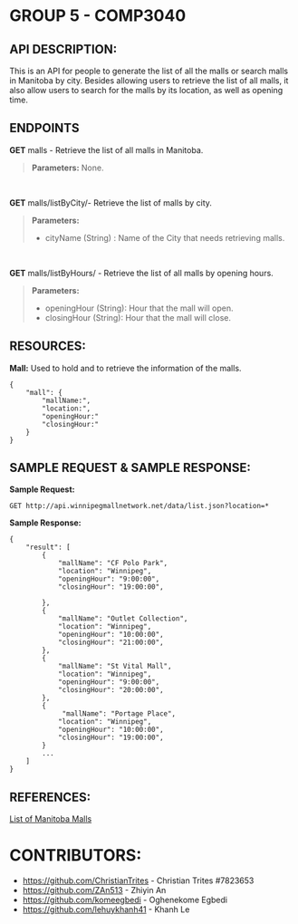 # GROUP 5 - COMP3040

## API DESCRIPTION: 

This is an API for people to generate the list of all the malls or search malls in Manitoba by city. Besides allowing users to retrieve the list of all malls, it also allow users to search for the malls by its location, as well as opening time.

## ENDPOINTS 

**GET** malls - Retrieve the list of all malls in Manitoba.

>**Parameters:** None. 

<br>

**GET** malls/listByCity/- Retrieve the list of malls by city.

>**Parameters:**
>- cityName (String) : Name of the City that needs retrieving malls.

<br>

**GET** malls/listByHours/ - Retrieve the list of all malls by opening hours.

>**Parameters:**
>- openingHour (String): Hour that the mall will open.
>- closingHour (String): Hour that the mall will close.

## RESOURCES:

**Mall:** Used to hold and to retrieve the information of the malls.
```
{
    "mall": {
        "mallName:", 
        "location:",
        "openingHour:"
        "closingHour:"
    }
}
```

## SAMPLE REQUEST & SAMPLE RESPONSE:

**Sample Request:**

```
GET http://api.winnipegmallnetwork.net/data/list.json?location=*
```

**Sample Response:**
```
{
    "result": [
        {
            "mallName": "CF Polo Park",
            "location": "Winnipeg",
            "openingHour": "9:00:00",
            "closingHour": "19:00:00",

        },
        {
            "mallName": "Outlet Collection",
            "location": "Winnipeg",
            "openingHour": "10:00:00",
            "closingHour": "21:00:00",
        },
        {
            "mallName": "St Vital Mall",
            "location": "Winnipeg",
            "openingHour": "9:00:00",
            "closingHour": "20:00:00",
        },
        {
             "mallName": "Portage Place",
            "location": "Winnipeg",
            "openingHour": "10:00:00",
            "closingHour": "19:00:00",
        }
        ...
    ]
}
```
## REFERENCES:

[List of Manitoba Malls](https://www.shopping-canada.com/shopping-malls-centers/manitoba)

# CONTRIBUTORS:

- https://github.com/ChristianTrites - Christian Trites #7823653
- https://github.com/ZAn513 - Zhiyin An
- https://github.com/komeegbedi - Oghenekome Egbedi
- https://github.com/lehuykhanh41 - Khanh Le


